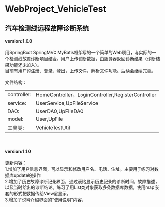 # WebProject_VehicleTest
<h2>汽车检测线远程故障诊断系统</h2>

<h4>version:1.0.0</h4>
用SpringBoot SpringMVC MyBatis框架写的一个简单的Web项目，与实际的一个检测线故障诊断项目结合。用户上传诊断数据，由服务器返回诊断结果（诊断结果功能还未加入）。
<br>
目前有用户的注册、登录、登出，上传文件，解析文件功能。后续会继续完善。
<br><br>
文件结构：
<table>
  <tr>
    <td>controller:</td>
    <td>HomeController，LoginController,RegisterController</td>
  </tr>
  <tr>
    <td>service:</td>
    <td>UserService,UpFileService</td>
  </tr>
  <tr>
    <td>DAO:</td>
    <td>UserDAO,UpFileDAO</td>
  </tr>
  <tr>
    <td>model:</td>
    <td>User,UpFile</td>
  </tr>
  <tr>
    <td>工具类:</td>
    <td>VehicleTestUtil</td>
  </tr>
</table>
<br>
<h4>version:1.1.0</h4>
更新内容：
<br>
1.增加了用户信息界面，可以显示和修改用户名、电话、住址。主要用于练习对数据库update的操作
<br>
2.增加了历史故障诊断记录界面，通过表格显示历史记录的诊断时间，故障描述，以及当时给出的诊断结论。练习了用List类对象获取多条数据库数据，使用map嵌套的形式把数据传给View层显示。
<br>
3.增加了说明介绍界面的“使用说明”内容。
